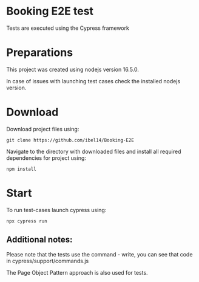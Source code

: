 # Booking E2E test

Tests are executed using the Cypress framework

# Preparations
This project was created using nodejs version 16.5.0. 

In case of issues with launching test cases check the installed nodejs version.

# Download
Download project files using:

```
git clone https://github.com/ibel14/Booking-E2E
```

Navigate to the directory with downloaded files and install all required dependencies for project using:

```
npm install
```

# Start
To run test-cases launch cypress using:

```
npx cypress run
```

## Additional notes:

Please note that the tests use the command - write, you can see that code in cypress/support/commands.js

The Page Object Pattern approach is also used for tests.
